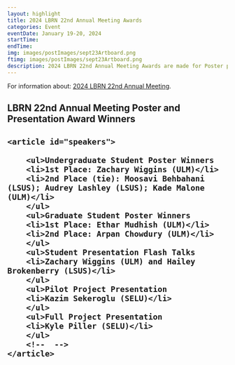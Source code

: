 ```yaml
---
layout: highlight
title: 2024 LBRN 22nd Annual Meeting Awards
categories: Event
eventDate: January 19-20, 2024
startTime:
endTime:
img: images/postImages/sept23Artboard.png
ftimg: images/postImages/sept23Artboard.png
description: 2024 LBRN 22nd Annual Meeting Awards are made for Poster presentations for Summer Program Participants in the Graduate and Undergraduate categories and Oral presentation awards for student Flashtalks and one Full Project and one Pilot Project PI's.
---
```


For information about: <a href="https://lbrn.lsu.edu/annual-meetings.html">2024 LBRN 22nd Annual Meeting</a>.

<h2>LBRN 22nd Annual Meeting Poster and Presentation Award Winners<h2>
	<section id="awards">

    <article id="speakers">		
		
		<ul>Undergraduate Student Poster Winners
		<li>1st Place: Zachary Wiggins (ULM)</li>
		<li>2nd Place (tie): Moosavi Behbahani (LSUS); Audrey Lashley (LSUS); Kade Malone (ULM)</li>
		</ul>
		<ul>Graduate Student Poster Winners
		<li>1st Place: Ethar Mudhish (ULM)</li>
		<li>2nd Place: Arpan Chowdury (ULM)</li>
		</ul>
		<ul>Student Presentation Flash Talks
		<li>Zachary Wiggins (ULM) and Hailey Brokenberry (LSUS)</li>
		</ul>
		<ul>Pilot Project Presentation
		<li>Kazim Sekeroglu (SELU)</li>
		</ul>
		<ul>Full Project Presentation
		<li>Kyle Piller (SELU)</li>
		</ul>
		<!--  -->
    </article>

</section>
